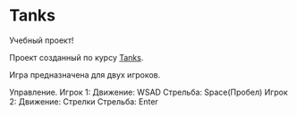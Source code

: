 # Tanks
Учебный проект!

Проект созданный по курсу [Tanks](https://learn.unity.com/project/tanks-tutorial?uv=5.x).

Игра предназначена для двух игроков.

Управление.
Игрок 1:
  Движение: WSAD 
  Стрельба: Space(Пробел)
Игрок 2:
  Движение: Стрелки 
  Стрельба: Enter
